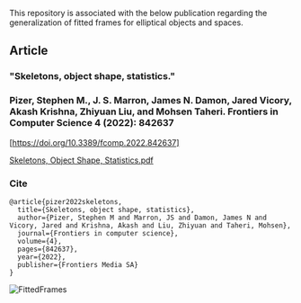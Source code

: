 This repository is associated with the below publication regarding the generalization of fitted frames for elliptical objects and spaces.

## Article
### "Skeletons, object shape, statistics."
### Pizer, Stephen M., J. S. Marron, James N. Damon, Jared Vicory, Akash Krishna, Zhiyuan Liu, and Mohsen Taheri. Frontiers in Computer Science 4 (2022): 842637

[https://doi.org/10.3389/fcomp.2022.842637]

[Skeletons, Object Shape, Statistics.pdf](https://github.com/MohsenTaheriShalmani/Generalization_of_Fitted_Frames/files/14559833/Skeletons.Object.Shape.Statistics.pdf)



### Cite
```
@article{pizer2022skeletons,
  title={Skeletons, object shape, statistics},
  author={Pizer, Stephen M and Marron, JS and Damon, James N and Vicory, Jared and Krishna, Akash and Liu, Zhiyuan and Taheri, Mohsen},
  journal={Frontiers in computer science},
  volume={4},
  pages={842637},
  year={2022},
  publisher={Frontiers Media SA}
}
```


![FittedFrames](https://github.com/MohsenTaheriShalmani/Generalization_of_Fitted_Frames/assets/19237855/83a1eec9-6e67-44fd-acad-cea16ac36e76)

